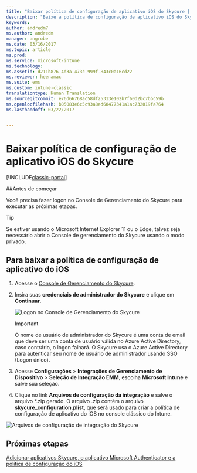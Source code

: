 ```yaml
---
title: "Baixar política de configuração de aplicativo iOS do Skycure | Microsoft Docs"
description: "Baixe a política de configuração de aplicativo iOS do Skycure para usar com o aplicativo Skycure para iOS implantado para os usuários finais."
keywords: 
author: andredm7
ms.author: andredm
manager: angrobe
ms.date: 03/16/2017
ms.topic: article
ms.prod: 
ms.service: microsoft-intune
ms.technology: 
ms.assetid: d211b876-4d3a-473c-999f-843c0a16cd22
ms.reviewer: heenamac
ms.suite: ems
ms.custom: intune-classic
translationtype: Human Translation
ms.sourcegitcommit: e76d66768ac58df25313e102b7f60d2bc7bbc59b
ms.openlocfilehash: b05083e6c5c93a8ed68477341a1ac732019fa764
ms.lasthandoff: 03/22/2017


---
```


# <a name="download-skycure-ios-app-configuration-policy"></a>Baixar política de configuração de aplicativo iOS do Skycure

[!INCLUDE[classic-portal](../includes/classic-portal.md)]

##<a name="before-you-begin"></a>Antes de começar

Você precisa fazer logon no Console de Gerenciamento do Skycure para executar as próximas etapas.

> [!TIP] 
> Se estiver usando o Microsoft Internet Explorer 11 ou o Edge, talvez seja necessário abrir o Console de gerenciamento do Skycure usando o modo privado.

## <a name="to-download-the-ios-app-configuration-policy"></a>Para baixar a política de configuração de aplicativo do iOS

1.  Acesse o [Console de Gerenciamento do Skycure](https://aad.skycure.com).

2.  Insira suas **credenciais de administrador do Skycure** e clique em **Continuar**.

    ![Logon no Console de Gerenciamento do Skycure](../media/mtp/skycure-ios-app-1.png)

    > [!IMPORTANT] 
    > O nome de usuário de administrador do Skycure é uma conta de email que deve ser uma conta de usuário válida no Azure Active Directory, caso contrário, o logon falhará. O Skycure usa o Azure Active Directory para autenticar seu nome de usuário de administrador usando SSO (Logon único).

3.  Acesse **Configurações** &gt; **Integrações de Gerenciamento de Dispositivo** &gt; **Seleção de Integração EMM**, escolha **Microsoft Intune** e salve sua seleção.

2.  Clique no link **Arquivos de configuração da integração** e salve o arquivo \*.zip gerado. O arquivo .zip contém o arquivo **skycure\_configuration.plist**, que será usado para criar a política de configuração de aplicativo do iOS no console clássico do Intune.

![Arquivos de configuração de integração do Skycure](../media/mtp/skycure-ios-app-2.png)

## <a name="next-steps"></a>Próximas etapas

[Adicionar aplicativos Skycure, o aplicativo Microsoft Authenticator e a política de configuração do iOS](https://docs.microsoft.com/intune/deploy-use/add-skycure-apps-microsoft-authenticator-and-ios-app-configuration-policy)

